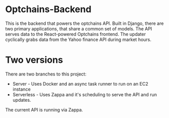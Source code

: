 # Optchains-Backend

This is the backend that powers the optchains API. Built in Django, there are two primary applications, that share a common set of models. The API serves data to the React-powered Optchains frontend. The updater cyclically grabs data from the Yahoo finance API during market hours.

# Two versions

There are two branches to this project:

* Server - Uses Docker and an async task runner to run on an EC2 instance
* Serverless - Uses Zappa and it's scheduling to serve the API and run updates.

The current API is running via Zappa.